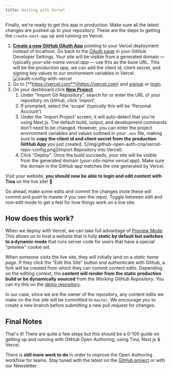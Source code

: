 ```yaml
---
title: Hosting with Vercel
---
```


Finally, we're ready to get this app in production. Make sure all the latest changes are pushed up to your repository. These are the steps to getting the `create-next-app` up and running on Vercel.

1. [**Create a new GitHub OAuth App**](https://github.com/settings/applications/new) pointing to your Vercel deployment instead of localhost. Go back to the [OAuth page](https://github.com/settings/developers) in your GitHub Developer Settings. Your site will be visible from a generated domain — typically _your-site-name.vercel.app_ — use this as the base URL. This will be the _production app_, we can add the client id, client secret, and signing key values to our environment variables in Vercel.
   ![oauth-config-with-vercel](/img/github-open-auth-cna/oauth-with-vercel.png)
2. Go to [**https://vercel.com**](https://vercel.com) and [signup](https://vercel.com/signup) or [login](https://vercel.com/login?next=%2Fdashboard).
3. On your dashboard click [**New Project**](https://vercel.com/new).
   1. Under "Import Git Repository", search for or enter the URL of your repository on GitHub, click 'import'.
   2. If prompted, select the 'scope' (typically this will be 'Personal Account')
   3. Under the 'Import Project' screen, it will auto-detect that you're using Next.js. The default build, output, and development commands don't need to be changed. However, you can enter the project environment variables and values outlined in your `.env` file, making sure to **copy the client id and client secret from the production GitHub App** you just created.
      ![/img/github-open-auth-cna/vercel-repo-config.png](Import Repository into Vercel)
   4. Click "Deploy". Once the build succeeds, your site will be visible from the generated domain (_your-site-name.vercel.app_). Make sure the domain in the GitHub app matches the one generated by Vercel.

Visit your website, **you should now be able to login and edit content with Tina** on the live site! 🎉

Go ahead, make some edits and commit the changes (note these will commit and push to master if you own the repo). Toggle between edit and non-edit mode to get a feel for how things work on a live site.

## How does this work?

When we deploy with Vercel, we can take full advantage of [Preview Mode](https://nextjs.org/docs/advanced-features/preview-mode). This allows us to host a website that is fully **static by default but switches to a dynamic mode** that runs server code for users that have a special "preview" cookie set.

When someone visits the live site, they will initially land on a _static home page_. If they click the "Edit this Site" button and authenticate with Github, a fork will be created from which they can commit content edits. Depending on the editing context, the **content will render from the static production build or be dynamically sourced** from the _Working GitHub Repository_. You can try this on the [demo repository](https://tina-open-auth.now.sh/).

In our case, since we are the owner of the repository, any content edits we make on the live site will be committed to `master`. We encourage you to create a new branch before submitting a new pull request for changes.

## Final Notes

That's it! There are quite a few steps but this should be a 0-100 guide on getting up and running with GitHub Open Authoring, using Tina, Next.js & Vercel.

There is **still more work to do** in order to improve the Open Authoring workflow for teams. Stay tuned with the latest on the [GitHub project](https://github.com/orgs/tinacms/projects/1) or with our Newsletter.
